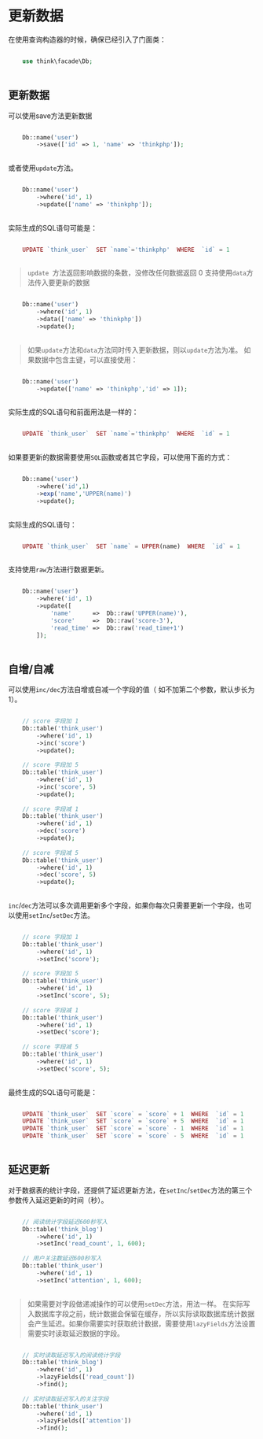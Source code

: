 # 更新数据

在使用查询构造器的时候，确保已经引入了门面类：
```php

    use think\facade\Db;
    

```
## 更新数据
可以使用save方法更新数据
```php

    Db::name('user')
        ->save(['id' => 1, 'name' => 'thinkphp']);
    

```
或者使用`update`方法。
```php

    Db::name('user')
        ->where('id', 1)
        ->update(['name' => 'thinkphp']);
    

```
实际生成的SQL语句可能是：
```php

    UPDATE `think_user`  SET `name`='thinkphp'  WHERE  `id` = 1
    

```
> `update `方法返回影响数据的条数，没修改任何数据返回 0
支持使用`data`方法传入要更新的数据
```php

    Db::name('user')
        ->where('id', 1)
        ->data(['name' => 'thinkphp'])
        ->update();
    

```
> 如果`update`方法和`data`方法同时传入更新数据，则以`update`方法为准。
如果数据中包含主键，可以直接使用：
```php

    Db::name('user')
        ->update(['name' => 'thinkphp','id' => 1]);
    

```
实际生成的SQL语句和前面用法是一样的：
```php

    UPDATE `think_user`  SET `name`='thinkphp'  WHERE  `id` = 1
    

```
如果要更新的数据需要使用`SQL`函数或者其它字段，可以使用下面的方式：
```php

    Db::name('user')
        ->where('id',1)
        ->exp('name','UPPER(name)')
        ->update();
    

```
实际生成的SQL语句：
```php

    UPDATE `think_user`  SET `name` = UPPER(name)  WHERE  `id` = 1
    

```
支持使用`raw`方法进行数据更新。
```php

    Db::name('user')
        ->where('id', 1)
        ->update([
            'name'		=>	Db::raw('UPPER(name)'),
            'score'		=>	Db::raw('score-3'),
            'read_time'	=>	Db::raw('read_time+1')
        ]);
    

```
## 自增/自减
可以使用`inc/dec`方法自增或自减一个字段的值（ 如不加第二个参数，默认步长为1）。
```php

    // score 字段加 1
    Db::table('think_user')
        ->where('id', 1)
        ->inc('score')
        ->update();
    
    // score 字段加 5
    Db::table('think_user')
        ->where('id', 1)
        ->inc('score', 5)
        ->update();
    
    // score 字段减 1
    Db::table('think_user')
        ->where('id', 1)
        ->dec('score')
        ->update();
    
    // score 字段减 5
    Db::table('think_user')
        ->where('id', 1)
        ->dec('score', 5)
        ->update();
    

```
`inc`/`dec`方法可以多次调用更新多个字段，如果你每次只需要更新一个字段，也可以使用`setInc`/`setDec`方法。
```php

    // score 字段加 1
    Db::table('think_user')
        ->where('id', 1)
        ->setInc('score');
    
    // score 字段加 5
    Db::table('think_user')
        ->where('id', 1)
        ->setInc('score', 5);
    
    // score 字段减 1
    Db::table('think_user')
        ->where('id', 1)
        ->setDec('score');
    
    // score 字段减 5
    Db::table('think_user')
        ->where('id', 1)
        ->setDec('score', 5);
    

```
最终生成的SQL语句可能是：
```php

    UPDATE `think_user`  SET `score` = `score` + 1  WHERE  `id` = 1 
    UPDATE `think_user`  SET `score` = `score` + 5  WHERE  `id` = 1
    UPDATE `think_user`  SET `score` = `score` - 1  WHERE  `id` = 1
    UPDATE `think_user`  SET `score` = `score` - 5  WHERE  `id` = 1
    

```
## 延迟更新
对于数据表的统计字段，还提供了延迟更新方法，在`setInc`/`setDec`方法的第三个参数传入延迟更新的时间（秒）。
```php

    // 阅读统计字段延迟600秒写入
    Db::table('think_blog')
        ->where('id', 1)
        ->setInc('read_count', 1, 600);
    
    // 用户关注数延迟600秒写入
    Db::table('think_user')
        ->where('id', 1)
        ->setInc('attention', 1, 600);
    

```
> 如果需要对字段做递减操作的可以使用`setDec`方法，用法一样。
在实际写入数据库字段之前，统计数据会保留在缓存，所以实际读取数据库统计数据会产生延迟。如果你需要实时获取统计数据，需要使用`lazyFields`方法设置需要实时读取延迟数据的字段。
```php

    // 实时读取延迟写入的阅读统计字段
    Db::table('think_blog')
        ->where('id', 1)
        ->lazyFields(['read_count'])
        ->find();
    
    // 实时读取延迟写入的关注字段
    Db::table('think_user')
        ->where('id', 1)
        ->lazyFields(['attention'])
        ->find();
    

```
